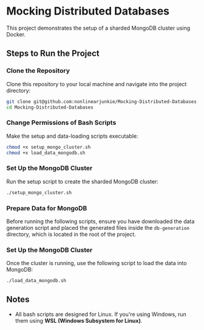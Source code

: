 # Mocking Distributed Databases

This project demonstrates the setup of a sharded MongoDB cluster using Docker. 



## Steps to Run the Project

### Clone the Repository

Clone this repository to your local machine and navigate into the project directory:

```bash
git clone git@github.com:nonlinearjunkie/Mocking-Distributed-Databases.git
cd Mocking-Distributed-Databases
```

### Change Permissions of Bash Scripts
Make the setup and data-loading scripts executable:

```bash
chmod +x setup_mongo_cluster.sh
chmod +x load_data_mongodb.sh
```

### Set Up the MongoDB Cluster
Run the setup script to create the sharded MongoDB cluster:

```bash
./setup_mongo_cluster.sh
```

### Prepare Data for MongoDB
Before running the following scripts, ensure you have downloaded the data generation script and placed the generated files inside the `db-generation` directory, which is located in the root of the project.

### Set Up the MongoDB Cluster
Once the cluster is running, use the following script to load the data into MongoDB:

```bash
./load_data_mongodb.sh
```



## Notes

- All bash scripts are designed for Linux. If you're using Windows, run them using **WSL (Windows Subsystem for Linux)**.

